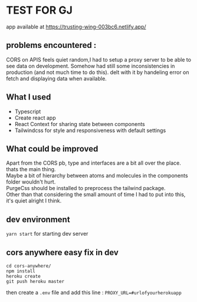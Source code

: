 # TEST FOR GJ

app available at https://trusting-wing-003bc6.netlify.app/

## problems encountered :
CORS on APIS feels quiet random,I had to setup a proxy server to be able to see data on development. Somehow had still some inconsistencies in production (and not much time to do this). delt with it by handeling error on fetch and displaying data when available.

## What I used
 * Typescript
 * Create react app
 * React Context for sharing state between components
 * Tailwindcss for style and responsiveness with default settings

## What could be improved

Apart from the CORS pb, type and interfaces are a bit all over the place. thats the main thing.  
Maybe a bit of hierarchy between atoms and molecules in the components folder wouldn't hurt.  
PurgeCss should be installed to preprocess the tailwind package.  
Other than that considering the small amount of time I had to put into this, it's quiet alright I think.  

## dev environment

`yarn start` for starting dev server

## cors anywhere easy fix in dev

```git clone https://github.com/Rob--W/cors-anywhere.git
cd cors-anywhere/
npm install
heroku create
git push heroku master
```

then create a `.env` file and add this line :  `PROXY_URL=#urlofyourherokuapp`
